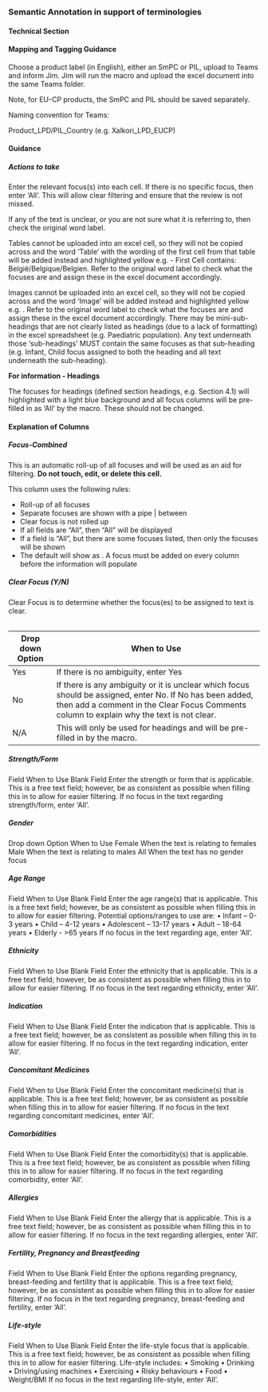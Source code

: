 ### Semantic Annotation in support of terminologies
#### Technical Section


#### Mapping and Tagging Guidance
Choose a product label (in English), either an SmPC or PIL, upload to Teams and inform Jim. Jim will run the macro and upload the excel document into the same Teams folder. 

Note, for EU-CP products, the SmPC and PIL should be saved separately. 

Naming convention for Teams:

Product_LPD/PIL_Country (e.g. Xalkori_LPD_EUCP)

#### Guidance
##### Actions to take
Enter the relevant focus(s) into each cell. If there is no specific focus, then enter ‘All’. This will allow clear filtering and ensure that the review is not missed. 

If any of the text is unclear, or you are not sure what it is referring to, then check the original word label. 

Tables cannot be uploaded into an excel cell, so they will not be copied across and the word ‘Table’ with the wording of the first cell from that table will be added instead and highlighted yellow e.g. <Table> - First Cell contains: België/Belgique/Belgien. Refer to the original word label to check what the focuses are and assign these in the excel document accordingly. 

Images cannot be uploaded into an excel cell, so they will not be copied across and the word ‘Image’ will be added instead and highlighted yellow e.g. <Image>. Refer to the original word label to check what the focuses are and assign these in the excel document accordingly. 
There may be mini-sub-headings that are not clearly listed as headings (due to a lack of formatting) in the excel spreadsheet (e.g. Paediatric population). Any text underneath those ‘sub-headings’ MUST contain the same focuses as that sub-heading (e.g. Infant, Child focus assigned to both the heading and all text underneath the sub-heading). 

**For information - Headings**

The focuses for headings (defined section headings, e.g. Section 4.1) will highlighted with a light blue background and all focus columns will be pre-filled in as ‘All’ by the macro. These should not be changed. 

#### Explanation of Columns
##### Focus-Combined
This is an automatic roll-up of all focuses and will be used as an aid for filtering. **Do not touch, edit, or delete this cell.**

This column uses the following rules:
- Roll-up of all focuses
- Separate focuses are shown with a pipe | between 
- Clear focus is not rolled up
- If all fields are “All”, then “All” will be displayed
- If a field is “All”, but there are some focuses listed, then only the focuses will be shown
- The default will show as <tbd>. A focus must be added on every column before the information will populate

##### Clear Focus (Y/N)
Clear Focus is to determine whether the focus(es) to be assigned to text is clear. 

| Drop down Option | When to Use |
|--|--|
| Yes | If there is no ambiguity, enter Yes |
| No | If there is any ambiguity or it is unclear which focus should be assigned, enter No. If No has been added, then add a comment in the Clear Focus Comments column to explain why the text is not clear. |
| N/A | This will only be used for headings and will be pre-filled in by the macro. |

##### Strength/Form

Field	When to Use
Blank Field	Enter the strength or form that is applicable. This is a free text field; however, be as consistent as possible when filling this in to allow for easier filtering. 
If no focus in the text regarding strength/form, enter ‘All’.

##### Gender

Drop down Option	When to Use
Female	When the text is relating to females
Male	When the text is relating to males
All	When the text has no gender focus

##### Age Range

Field	When to Use
Blank Field	Enter the age range(s) that is applicable. This is a free text field; however, be as consistent as possible when filling this in to allow for easier filtering. 
Potential options/ranges to use are:
•	Infant – 0-3 years
•	Child – 4-12 years
•	Adolescent – 13-17 years
•	Adult – 18-64 years
•	Elderly - >65 years
If no focus in the text regarding age, enter ‘All’.

##### Ethnicity
Field	When to Use
Blank Field	Enter the ethnicity that is applicable. This is a free text field; however, be as consistent as possible when filling this in to allow for easier filtering. 
If no focus in the text regarding ethnicity, enter ‘All’. 

##### Indication
Field	When to Use
Blank Field	Enter the indication that is applicable. This is a free text field; however, be as consistent as possible when filling this in to allow for easier filtering. 
If no focus in the text regarding indication, enter ‘All’. 

##### Concomitant Medicines
Field	When to Use
Blank Field	Enter the concomitant medicine(s) that is applicable. This is a free text field; however, be as consistent as possible when filling this in to allow for easier filtering. 
If no focus in the text regarding concomitant medicines, enter ‘All’. 

##### Comorbidities
Field	When to Use
Blank Field	Enter the comorbidity(s) that is applicable. This is a free text field; however, be as consistent as possible when filling this in to allow for easier filtering. 
If no focus in the text regarding comorbidity, enter ‘All’. 

##### Allergies
Field	When to Use
Blank Field	Enter the allergy that is applicable. This is a free text field; however, be as consistent as possible when filling this in to allow for easier filtering. 
If no focus in the text regarding allergies, enter ‘All’. 

##### Fertility, Pregnancy and Breastfeeding
Field	When to Use
Blank Field	Enter the options regarding pregnancy, breast-feeding and fertility that is applicable. This is a free text field; however, be as consistent as possible when filling this in to allow for easier filtering. 
If no focus in the text regarding pregnancy, breast-feeding and fertility, enter ‘All’. 

##### Life-style
Field	When to Use
Blank Field	Enter the life-style focus that is applicable. This is a free text field; however, be as consistent as possible when filling this in to allow for easier filtering. 
Life-style includes:
•	Smoking 
•	Drinking 
•	Driving/using machines 
•	Exercising
•	Risky behaviours 
•	Food
•	Weight/BMI
If no focus in the text regarding life-style, enter ‘All’. 


